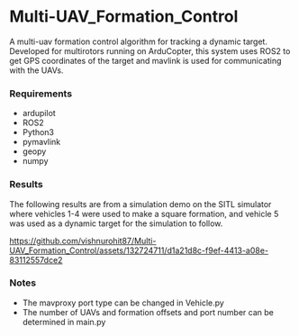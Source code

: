 # Multi-UAV_Formation_Control
A multi-uav formation control algorithm for tracking a dynamic target. Developed for multirotors running on ArduCopter, this system uses ROS2 to get GPS coordinates of the target and mavlink is used for communicating with the UAVs.

### Requirements
- ardupilot
- ROS2
- Python3
- pymavlink
- geopy
- numpy

### Results
The following results are from a simulation demo on the SITL simulator where vehicles 1-4 were used to make a square formation, and vehicle 5 was used as a dynamic target for the simulation to follow.

https://github.com/vishnurohit87/Multi-UAV_Formation_Control/assets/132724711/d1a21d8c-f9ef-4413-a08e-83112557dce2

### Notes
- The mavproxy port type can be changed in Vehicle.py
- The number of UAVs and formation offsets and port number can be determined in main.py
